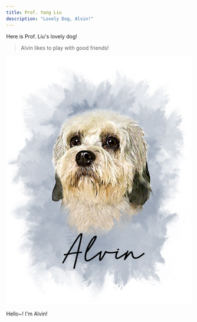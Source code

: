 ```yaml
---
title: Prof. Yang Liu
description: "Lovely Dog, Alvin!"
---
```


Here is Prof. Liu's lovely dog!

> Alvin likes to play with good friends!

![Alvin](./alvin.jpg)

Hello~! I'm Alvin!

